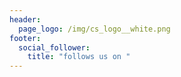 ```yaml
---
header:
  page_logo: /img/cs_logo__white.png
footer:
  social_follower:
    title: "follows us on "
---
```

